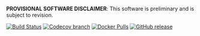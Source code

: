 **PROVISIONAL SOFTWARE DISCLAIMER**: This software is preliminary and is subject to revision.

[![Build Status][tb]][tt] [![Codecov branch][cb]][cc] [![Docker Pulls][db]][dh] [![GitHub release][gb]][gr]

[tb]: https://img.shields.io/travis/USGS-EROS/espa-api/topic/espa-evolution.svg?style=flat-square
[tt]: https://travis-ci.org/USGS-EROS/espa-api
[db]: https://img.shields.io/docker/automated/usgseros/espa-api.svg?style=flat-square
[dh]: https://hub.docker.com/r/usgseros/espa-api/tags/
[cb]: https://img.shields.io/codecov/c/github/USGS-EROS/espa-api/topic/espa-evolution.svg?style=flat-square
[cc]: https://codecov.io/github/USGS-EROS/espa-api/
[gb]: https://img.shields.io/github/release/USGS-EROS/espa-api.svg?style=flat-square
[gr]: https://github.com/USGS-EROS/espa-api/releases
